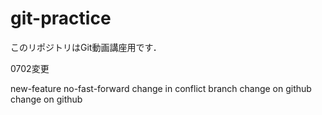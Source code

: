 # git-practice
このリポジトリはGit動画講座用です．

0702変更

new-feature
no-fast-forward
change in conflict branch
change on github
change on github
